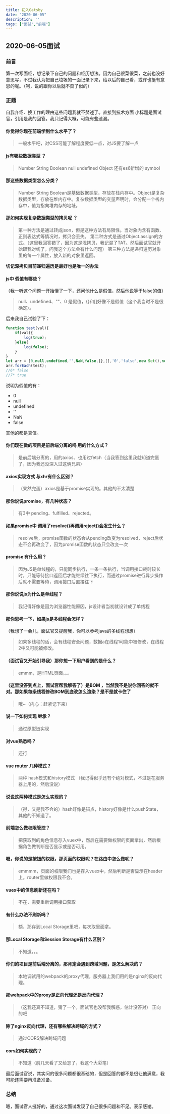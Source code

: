 ```yaml
---
title: 初入Gatsby
date: "2020-06-05"
description: ''
tags: ["面试","前端"]
---
```


## 2020-06-05面试

### 前言

第一次写面经，想记录下自己的问题和经历想法。因为自己很菜很菜，之前也没好意思写，不过我认为把自己垃圾的一面记录下来，给以后的自己看，或许也挺有意思的呢。（呵，说的跟你以后就不菜了似的）

### 正题

自我介绍、换工作的理由这些问题我就不赘述了。直接到技术方面
小标题是面试官，引用是我的回答。我只记得大概，可能有些遗漏。

#### 你觉得你现在前端学到什么水平了？

> 一般水平吧，对CSS可能了解程度要低一点，对JS要了解一点

#### js有哪些数据类型  ？

> Number String Boolean null undefined Object  还有es6新增的 symbol

#### 那这些数据类型怎么分类？

> Number String Boolean是基础数据类型，存放在栈内存中。Object是复杂数据类型，存放在堆内存中。复杂数据类型的变量声明时，会分配一个栈内存中，值为指向堆内存的地址。

#### 那如何实现复杂数据类型的拷贝呢 ？

> 第一种方法是通过转成json，但是这种方法有局限性。当对象内含有函数、正则表达式等情况时，拷贝会丢失。
> 第二种方式是通过Object.assign的方式。（这里我回答错了，因为这是浅拷贝，我记混了TAT。然后面试官就开始跟我对线了，问我这个方法会有什么问题）
> 第三种方法是递归遍历对象里的每一个属性，放入新的对象里返回。

**切记深拷贝目前递归遍历是最好也是唯一的办法**

#### js中 假值有哪些？

（我一听这个问题一开始懵了一下，还问他什么是假值，然后他说等于false的值）

> null、undefined、""、0 是假值，{}和[]好像不是假值（这个我当时不是很确定）。

后来我自己试验了下：

```javascript
function test(val){
    if(val){
        log(true);
    }else{
        log(false);
    }
}
let arr = [0,null,undefined,'',NaN,false,{},[],'0','false',new Set(),new Map(),function(){}]
arr.forEach(test);
//6* false
//7* true
```

说明为假值的有：

- 0
- null
- undefined
- ''
- NaN
- false

其他的都是真值。

#### 你们现在做的项目是前后端分离的吗  用的什么方式？

> 是前后端分离的，用的axios、也用过fetch（当我答到这里我就知道完蛋了，因为我还没深入过这俩兄弟）

#### axios实现方式  与xhr有什么区别？

> （果然完蛋）axios是基于promise实现的。其他的不太清楚

#### 那你说说promise，有几种状态？

> 有3中 pending、fulfilled、rejected。

#### 如果promise中 调用了resolve()再调用reject()会发生什么？

>  resolve后，promise函数的状态会从pending改变为resolved，reject后状态不会再改变了，因为promise函数的状态只会改变一次

#### promise 有什么用？

> 因为JS是单线程的，只能同步执行，一条一条执行，当调用接口耗时较长时，只能等待接口返回后才能继续往下执行，而通过promise进行异步操作后就不需要等待，调用接口后直接往下

#### 那你说说js为什么是单线程？

> 我记得好像是因为浏览器性能原因，js设计者当初就设计成了单线程

#### 那你思考一下，如果js是多线程会怎样？

（我想了一会儿，面试官又提醒我，你可以参考java的多线程想想）

> 如果多线程的话，会有线程安全问题，数据a在线程1可能中被修改，在线程2中又可能被修改。

#### （面试官又开始引导我）那你想一下用户看到的是什么？

> emmm，是HTML页面。。。

#### （这里没答到点上，面试官帮我解答了）是BOM ，当然我不是说你回答的就不对。那如果每条线程修改BOM到底改怎么渲染？是不是就卡住了

> 哦~（内心：赶紧记下来）

#### 说一下如何实现 继承？
> 通过原型链实现

#### 对vue熟悉吗？

> 还行

#### vue router 几种模式？

> 两种 hash模式和history模式 （我记得似乎还有个绝对模式，不过是在服务器上用的，然后没说）

#### 说说这两种模式是怎么实现的？

> （得，又是我不会的）hash好像是锚点，history好像是什么pushState，其他的不知道了。

#### 前端怎么做权限管控？

> 把获取到的角色信息存入vuex中，然后在需要做权限的页面拿出，然后根据角色做判断是否显示或是否可用。

#### 嗯，你说的是按钮的权限，那页面的权限呢？在路由中怎么做呢？

> emmmm，页面的权限我们也是存入vuex中，然后判断是否显示在header上。router里做权限我不会。

#### vuex中的信息刷新还在吗？

> 不在，需要重新调用接口获取

#### 有什么办法不刷新吗？

> 额，那存到Local Storage里吧，每次取里面拿。

#### 那Local Storage和Session Storage有什么区别？

> 不知道。。。

#### 你们的项目是前后端分离的，那肯定会遇到跨域问题，是怎么解决的？

> 本地调试用的webpack的proxy代理，服务器上我们用的是nginx的反向代理。

#### 那webpack中的proxy是正向代理还是反向代理？

> （这我还真不知道，猜了一个，面试官也没帮我解惑，估计没答对） 正向的吧

#### 除了nginx反向代理，还有哪些解决跨域的方式？

> 通过CORS解决跨域问题 

#### cors如何实现的？

> 不知道（前几天看了又给忘了，我这个大彩笔）

最后面试官说，其实问的很多问题都很基础的，但是回答的都不是很让他满意，我可能还需要再准备准备。


### 总结

嗯，面试官人挺好的，通过这次面试发现了自己很多问题和不足。表示感谢。